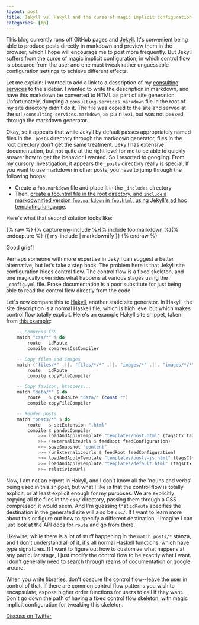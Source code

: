 ```yaml
---
layout: post
title: Jekyll vs. Hakyll and the curse of magic implicit configuration
categories: [fp]
---
```


This blog currently runs off GitHub pages and [Jekyll](http://jekyllrb.com/). It's convenient being able to produce posts directly in markdown and preview them in the browser, which I hope will encourage me to post more frequently. But Jekyll suffers from the curse of magic implicit configuration, in which control flow is obscured from the user and one must tweak rather unguessable configuration settings to achieve different effects.

Let me explain: I wanted to add a link to a description of my [consulting services](/consulting-services) to the sidebar. I wanted to write the description in markdown, and have this markdown be converted to HTML as part of site generation. Unfortunately, dumping a `consulting-services.markdown` file in the root of my site directory didn't do it. The file was copied to the site and served at the url `/consulting-services.markdown`, as plain text, but was not passed through the markdown generator.

Okay, so it appears that while Jekyll by default passes appropriately named files in the `_posts` directory through the markdown generator, files in the root directory don't get the same treatment. Jekyll has extensive documentation, but not quite at the right level for me to be able to quickly answer how to get the behavior I wanted. So I resorted to googling. From my cursory investigation, it appears the `_posts` directory really is special. If you want to use markdown in other posts, you have to jump through the following hoops:

* Create a `foo.markdown` file and place it in the `_includes` directory
* Then, [create a foo.html file in the root directory, and `include` a markdownified version `foo.markdown` in `foo.html`, using Jekyll's ad hoc templating language](http://wolfslittlestore.be/2013/10/rendering-markdown-in-jekyll/).

Here's what that second solution looks like: 

{% raw %}
    {% capture my-include %}{% include foo.markdown %}{% endcapture %}
    {{ my-include | markdownify }}
{% endraw %}

Good grief!

Perhaps someone with more expertise in Jekyll can suggest a better alternative, but let's take a step back. The problem here is that Jekyll site configuration hides control flow. The control flow is a fixed skeleton, and one magically overrides what happens at various stages using the `_config.yml` file. Prose documentation is a poor substitute for just being able to read the control flow directly from the code.

Let's now compare this to [Hakyll](http://jaspervdj.be/hakyll/), another static site generator. In Hakyll, the site description is a normal Haskell file, which is high level but which makes control flow totally explicit. Here's an example Hakyll site snippet, taken from [this example](https://github.com/Keruspe/blog/blob/master/hakyll.hs):

~~~ Haskell
    -- Compress CSS
    match "css/*" $ do
        route   idRoute
        compile compressCssCompiler

    -- Copy files and images
    match ("files/*" .||. "files/*/*" .||. "images/*" .||. "images/*/*") $ do
        route   idRoute
        compile copyFileCompiler

    -- Copy favicon, htaccess...
    match "data/*" $ do
        route   $ gsubRoute "data/" (const "")
        compile copyFileCompiler

    -- Render posts
    match "posts/*" $ do
        route   $ setExtension ".html"
        compile $ pandocCompiler
            >>= loadAndApplyTemplate "templates/post.html" (tagsCtx tags)
            >>= (externalizeUrls $ feedRoot feedConfiguration)
            >>= saveSnapshot "content"
            >>= (unExternalizeUrls $ feedRoot feedConfiguration)
            >>= loadAndApplyTemplate "templates/posts-js.html" (tagsCtx tags)
            >>= loadAndApplyTemplate "templates/default.html" (tagsCtx tags)
            >>= relativizeUrls
~~~

Now, I am not an expert in Hakyll, and I don't know all the 'nouns and verbs' being used in this snippet, but what I like is that the control flow is totally explicit, or at least explicit enough for my purposes. We are explicitly copying all the files in the `css/` directory, passing them through a CSS compressor, it would seem. And I'm guessing that `idRoute` specifies the destination in the generated site will also be `css/`. If I want to learn more about this or figure out how to specify a different destination, I imagine I can just look at the API docs for `route` and go from there. 

Likewise, while there is a lot of stuff happening in the `match posts/*` stanza, and I don't understand all of it, it's all normal Haskell functions, which have type signatures. If I want to figure out how to customize what happens at any particular stage, I just modify the control flow to be exactly what I want. I don't generally need to search through reams of documentation or google around.

When you write libraries, don't obscure the control flow--leave the user in control of that. If there are common control flow patterns you wish to encapsulate, expose higher order functions for users to call if they want. Don't go down the path of having a fixed control flow skeleton, with magic implicit configuration for tweaking this skeleton.

[Discuss on Twitter](https://twitter.com/pchiusano/status/468813321223680002)
